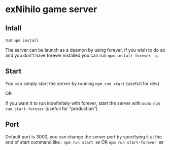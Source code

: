 # exNihilo game server

## Intall

run ```npm install```

The server can be launch as a deamon by using forever, if you wish to do so and you don't have forever installed you can run ```npm install forever -g```.

## Start

You can simply start the server by running ```npm run start``` (usefull for dev)

OR

If you want it to run indefinitely with forever, start the server with ```sudo npm run start-forever``` (usefull for "production")

## Port

Default port is 3000, you can change the server port by specifying it at the end of start command like :
```npm run start 80``` OR ```npm run start-forever 80```

